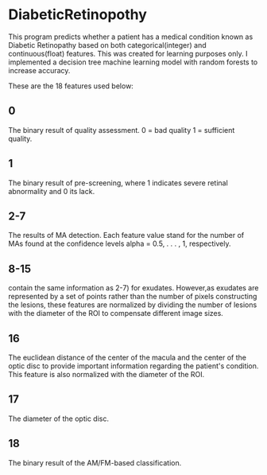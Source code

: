 # DiabeticRetinopothy
This program predicts whether a patient has a medical condition known as Diabetic Retinopathy based on both categorical(integer) and continuous(float) features. This was created for learning purposes only. I implemented a decision tree machine learning model with random forests to increase accuracy.


These are the 18 features used below: <br/>

## 0
The binary result of quality assessment. 0 = bad quality 1 = sufficient quality.<br/>
## 1
The binary result of pre-screening, where 1 indicates severe retinal abnormality and 0 its lack. <br/>
## 2-7
The results of MA detection. Each feature value stand for the number of MAs found at the confidence levels alpha = 0.5, . . . , 1, respectively.<br/>
## 8-15
contain the same information as 2-7) for exudates. However,as exudates are represented by a set of points rather than the number of pixels constructing the lesions, these features are normalized by dividing the number of lesions with the diameter of the ROI to compensate different image sizes.<br/>
## 16
The euclidean distance of the center of the macula and the center of the optic disc to provide important information regarding the patient's condition. This feature is also normalized with the diameter of the ROI.<br/>
## 17
The diameter of the optic disc.<br/>
## 18
The binary result of the AM/FM-based classification. <br/>

